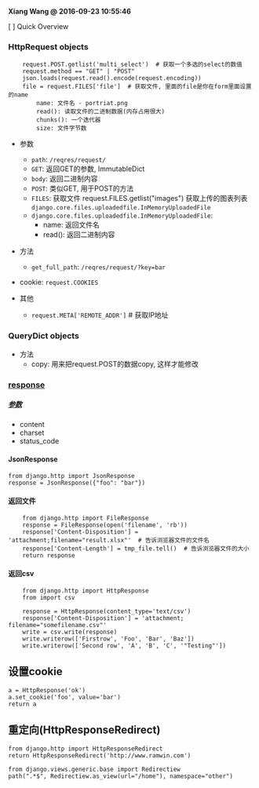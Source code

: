 **Xiang Wang @ 2016-09-23 10:55:46**


[ ] Quick Overview

### HttpRequest objects
```
    request.POST.getlist('multi_select')  # 获取一个多选的select的数值
    request.method == "GET" | "POST"
    json.loads(request.read().encode(request.encoding))
    file = request.FILES['file']  # 获取文件, 里面的file是你在form里面设置的name
        name: 文件名 - portriat.png
        read(): 读取文件的二进制数据(内存占用很大)
        chunks(): 一个迭代器
        size: 文件字节数
```
* 参数
    * `path`: `/reqres/request/`
    * `GET`: 返回GET的参数, ImmutableDict
    * `body`: 返回二进制内容
    * `POST`: 类似GET, 用于POST的方法
    * `FILES`: 获取文件
        request.FILES.getlist("images") 获取上传的图表列表 `django.core.files.uploadedfile.InMemoryUploadedFile`
    * `django.core.files.uploadedfile.InMemoryUploadedFile`:
        * name: 返回文件名
        * read(): 返回二进制内容
* 方法
    * `get_full_path`: `/reqres/request/?key=bar`

* cookie: `request.COOKIES`

* 其他
    * `request.META['REMOTE_ADDR']`  # 获取IP地址

### QueryDict objects
* 方法
    * copy: 用来把request.POST的数据copy, 这样才能修改

### [response](https://docs.djangoproject.com/en/3.1/ref/request-response/)

##### [参数](https://docs.djangoproject.com/en/1.11/ref/request-response/#httpresponse-objects)
* content
* charset
* status_code

#### JsonResponse
```
from django.http import JsonResponse
response = JsonResponse({"foo": "bar"})
```

#### 返回文件
```
    from django.http import FileResponse
    response = FileResponse(open('filename', 'rb'))
    response['Content-Disposition'] = 'attachment;filename="result.xlsx"'  # 告诉浏览器文件的文件名
    response['Content-Length'] = tmp_file.tell()  # 告诉浏览器文件的大小
    return response
```

#### 返回csv
```
    from django.http import HttpResponse
    from import csv

    response = HttpResponse(content_type='text/csv')
    response['Content-Disposition'] = 'attachment; filename="somefilename.csv"'
    write = csv.write(response)
    write.writerow(['Firstrow', 'Foo', 'Bar', 'Baz'])
    write.writerow(['Second row', 'A', 'B', 'C', '"Testing"'])
```

## 设置cookie
    a = HttpResponse('ok')
    a.set_cookie('foo', value='bar')
    return a


## 重定向(HttpResponseRedirect)
```
from django.http import HttpResponseRedirect
return HttpResponseRedirect('http://www.ramwin.com')

from django.views.generic.base import Redirectiew
path(".*$", Redirectiew.as_view(url="/home"), namespace="other")
```
